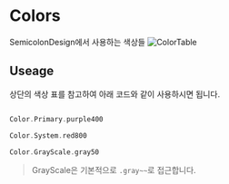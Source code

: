# Colors

SemicolonDesign에서 사용하는 색상들
![ColorTable](ColorTable)

## Useage

상단의 색상 표를 참고하여 아래 코드와 같이 사용하시면 됩니다.
```swift

Color.Primary.purple400

Color.System.red800

Color.GrayScale.gray50

```

> GrayScale은 기본적으로 `.gray~~`로 접근합니다.
